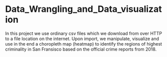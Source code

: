 # Data_Wrangling_and_Data_visualization

In this project we use ordinary csv files which we download from over HTTP to a file location on the internet.
Upon import, we manipulate, visualize and use in the end a choropleth map (heatmap) to identify the regions 
of highest criminality in San Fransisco based on the official crime reports from 2018. 



